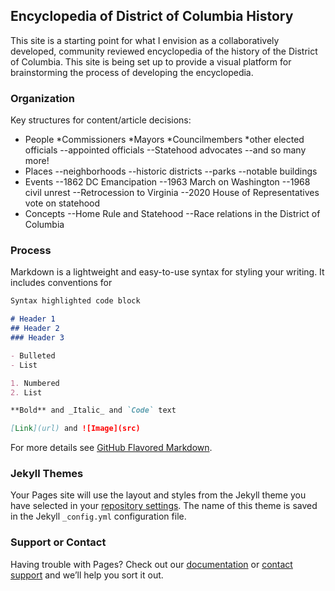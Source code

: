 ## Encyclopedia of District of Columbia History

This site is a starting point for what I envision as a collaboratively developed, community reviewed encyclopedia of the history of the District of Columbia. This site is being set up to provide a visual platform for brainstorming the process of developing the encyclopedia.

### Organization
Key structures for content/article decisions:
- People
    *Commissioners
    *Mayors
    *Councilmembers
    *other elected officials
--appointed officials
--Statehood advocates
--and so many more!
- Places
--neighborhoods
--historic districts
--parks
--notable buildings
- Events
--1862 DC Emancipation
--1963 March on Washington
--1968 civil unrest
--Retrocession to Virginia
--2020 House of Representatives vote on statehood
- Concepts
--Home Rule and Statehood
--Race relations in the District of Columbia
### Process

Markdown is a lightweight and easy-to-use syntax for styling your writing. It includes conventions for

```markdown
Syntax highlighted code block

# Header 1
## Header 2
### Header 3

- Bulleted
- List

1. Numbered
2. List

**Bold** and _Italic_ and `Code` text

[Link](url) and ![Image](src)
```

For more details see [GitHub Flavored Markdown](https://guides.github.com/features/mastering-markdown/).

### Jekyll Themes

Your Pages site will use the layout and styles from the Jekyll theme you have selected in your [repository settings](https://github.com/DCdotNerd/EncyclopediaOfDC/settings). The name of this theme is saved in the Jekyll `_config.yml` configuration file.

### Support or Contact

Having trouble with Pages? Check out our [documentation](https://help.github.com/categories/github-pages-basics/) or [contact support](https://github.com/contact) and we’ll help you sort it out.
